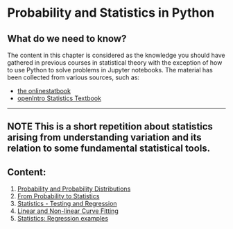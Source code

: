 # Probability and Statistics in Python

## What do we need to know?  

The content in this chapter is considered as the knowledge you should have gathered in previous courses in statistical theory with the exception of how to use Python to solve problems in Jupyter notebooks. The material has been collected from various sources, such as: 

- [the onlinestatbook](https://onlinestatbook.com/2/index.html)
- [openIntro Statistics Textbook](https://www.openintro.org/book/stat/)
   

---
**NOTE**
This is a short repetition about statistics arising from understanding variation and its relation to some fundamental statistical tools.  
---

## Content: 

1. [Probability and Probability Distributions](Jupyter-notebooks/probability.ipynb)
2. [From Probability to Statistics](Jupyter-notebooks/prob-stats.ipynb)
3. [Statistics - Testing and Regression](Jupyter-notebooks/stats-regression.ipynb)
4. [Linear and Non-linear Curve Fitting](Jupyter-notebooks/regression-curvefitting.ipynb)
5. [Statistics: Regression examples](Jupyter-notebooks/regression-mloa.ipynb)
